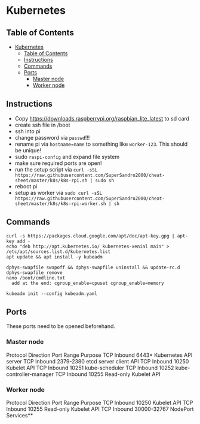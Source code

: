 # Kubernetes

## Table of Contents

- [Kubernetes](#kubernetes)
  - [Table of Contents](#table-of-contents)
  - [Instructions](#instructions)
  - [Commands](#commands)
  - [Ports](#ports)
    - [Master node](#master-node)
    - [Worker node](#worker-node)

## Instructions

- Copy <https://downloads.raspberrypi.org/raspbian_lite_latest> to sd card
- create ssh file in /boot
- ssh into pi
- change password via `passwd`!!!
- rename pi via `hostname=name` to something like `worker-123`. This should be unique!
- sudo `raspi-config` and expand file system
- make sure required ports are open!
- run the setup script via `curl -sSL https://raw.githubusercontent.com/SuperSandro2000/cheat-sheet/master/k8s/k8s-rpi.sh | sudo sh`
- reboot pi
- setup as worker via `sudo curl -sSL https://raw.githubusercontent.com/SuperSandro2000/cheat-sheet/master/k8s/k8s-rpi-worker.sh | sh`

## Commands

```shell
curl -s https://packages.cloud.google.com/apt/doc/apt-key.gpg | apt-key add -
echo "deb http://apt.kubernetes.io/ kubernetes-xenial main" > /etc/apt/sources.list.d/kubernetes.list
apt update && apt install -y kubeadm

dphys-swapfile swapoff && dphys-swapfile uninstall && update-rc.d dphys-swapfile remove
nano /boot/cmdline.txt
  add at the end: cgroup_enable=cpuset cgroup_enable=memory

kubeadm init --config kubeadm.yaml
```

## Ports

These ports need to be opened beforehand.

### Master node

Protocol Direction Port Range Purpose TCP Inbound 6443* Kubernetes API server TCP Inbound 2379-2380 etcd server client API TCP Inbound 10250 Kubelet API TCP Inbound 10251 kube-scheduler TCP Inbound 10252 kube-controller-manager TCP Inbound 10255 Read-only Kubelet API

### Worker node

Protocol Direction Port Range Purpose TCP Inbound 10250 Kubelet API TCP Inbound 10255 Read-only Kubelet API TCP Inbound 30000-32767 NodePort Services**
